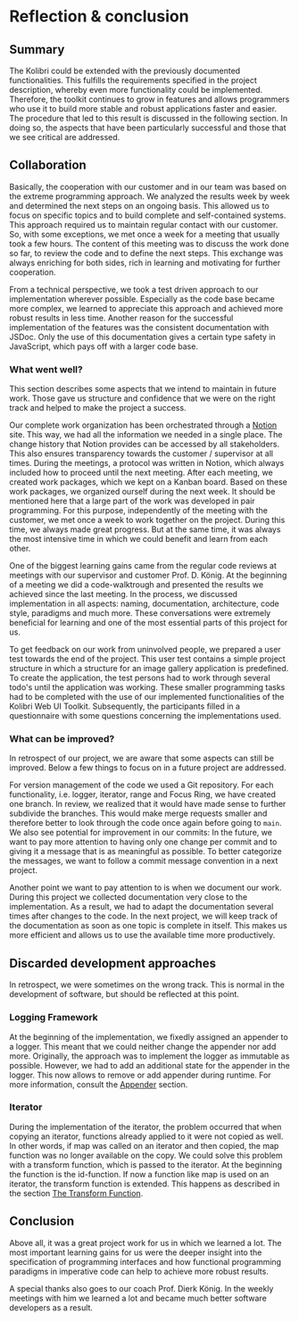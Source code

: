 # Reflection & conclusion

## Summary

The Kolibri could be extended with the previously documented functionalities. This fulfills the requirements specified in the project description, whereby even more functionality could be implemented. Therefore, the toolkit continues to grow in features and allows programmers who use it to build more stable and robust applications faster and easier. The procedure that led to this result is discussed in the following section. In doing so, the aspects that have been particularly successful and those that we see critical are addressed.

## Collaboration

Basically, the cooperation with our customer and in our team was based on the extreme programming approach. We analyzed the results week by week and determined the next steps on an ongoing basis. This allowed us to focus on specific topics and to build complete and self-contained systems. This approach required us to maintain regular contact with our customer. So, with some exceptions, we met once a week for a meeting that usually took a few hours. The content of this meeting was to discuss the work done so far, to review the code and to define the next steps. This exchange was always enriching for both sides, rich in learning and motivating for further cooperation.

From a technical perspective, we took a test driven approach to our implementation wherever possible. Especially as the code base became more complex, we learned to appreciate this approach and achieved more robust results in less time. Another reason for the successful implementation of the features was the consistent documentation with JSDoc. Only the use of this documentation gives a certain type safety in JavaScript, which pays off with a larger code base.

### What went well?

This section describes some aspects that we intend to maintain in future work. Those gave us structure and confidence that we were on the right track and helped to make the project a success.

Our complete work organization has been orchestrated through a [Notion](https://www.notion.so/) site. This way, we had all the information we needed in a single place. The change history that Notion provides can be accessed by all stakeholders. This also ensures transparency towards the customer / supervisor at all times. During the meetings, a protocol was written in Notion, which always included how to proceed until the next meeting. After each meeting, we created work packages, which we kept on a Kanban board. Based on these work packages, we organized ourself during the next week. It should be mentioned here that a large part of the work was developed in pair programming. For this purpose, independently of the meeting with the customer, we met once a week to work together on the project. During this time, we always made great progress. But at the same time, it was always the most intensive time in which we could benefit and learn from each other.

One of the biggest learning gains came from the regular code reviews at meetings with our supervisor and customer Prof. D. König. At the beginning of a meeting we did a code-walktrough and presented the results we achieved since the last meeting. In the process, we discussed implementation in all aspects: naming, documentation, architecture, code style, paradigms and much more. These conversations were extremely beneficial for learning and one of the most essential parts of this project for us.

To get feedback on our work from uninvolved people, we prepared a user test towards the end of the project. This user test contains a simple project structure in which a structure for an image gallery application is predefined. To create the application, the test persons had to work through several todo's until the application was working. These smaller programming tasks had to be completed with the use of our implemented functionalities of the Kolibri Web UI Toolkit. Subsequently, the participants filled in a questionnaire with some questions concerning the implementations used.

### What can be improved?

In retrospect of our project, we are aware that some aspects can still be improved. Below a few things to focus on in a future project are addressed.

For version management of the code we used a Git repository. For each functionality, i.e. logger, iterator, range and Focus Ring, we have created one branch. In review, we realized that it would have made sense to further subdivide the branches. This would make merge requests smaller and therefore better to look through the code once again before going to `main`. We also see potential for improvement in our commits: In the future, we want to pay more attention to having only one change per commit and to giving it a message that is as meaningful as possible. To better categorize the messages, we want to follow a commit message convention in a next project.

Another point we want to pay attention to is when we document our work. During this project we collected documentation very close to the implementation. As a result, we had to adapt the documentation several times after changes to the code. In the next project, we will keep track of the documentation as soon as one topic is complete in itself. This makes us more efficient and allows us to use the available time more productively.

## Discarded development approaches

In retrospect, we were sometimes on the wrong track. This is normal in the development of software, but should be reflected at this point.

### Logging Framework

At the beginning of the implementation, we fixedly assigned an appender to a logger. This meant that we could neither change the appender nor add more. Originally, the approach was to implement the logger as immutable as possible. However, we had to add an additional state for the appender in the logger. This now allows to remove or add appender during runtime. For more information, consult the [Appender](../technical-documentation/logging-framework.md#appender-1) section.

### Iterator

During the implementation of the iterator, the problem occurred that when copying an iterator, functions already applied to it were not copied as well. In other words, if map was called on an iterator and then copied, the map function was no longer available on the copy. We could solve this problem with a transform function, which is passed to the iterator. At the beginning the function is the id-function. If now a function like map is used on an iterator, the transform function is extended. This happens as described in the section [The Transform Function](../technical-documentation/iterator.md#the-transform-function).

## Conclusion

Above all, it was a great project work for us in which we learned a lot. The most important learning gains for us were the deeper insight into the specification of programming interfaces and how functional programming paradigms in imperative code can help to achieve more robust results.

A special thanks also goes to our coach Prof. Dierk König. In the weekly meetings with him we learned a lot and became much better software developers as a result.
